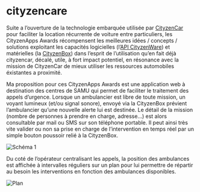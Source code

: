 cityzencare
===========

Suite a l’ouverture de la technologie embarquée utilisée par [CityzenCar](http://www.cityzencar.com) pour faciliter la location récurrente de voiture entre particuliers, les CityzenApps Awards récompensent les meilleures idées / concepts / solutions  exploitant les capacités logicielles (l’[API CityzenWare](http://developer.cityzenware.org/)) et matérielles (la [CityzenBox](http://developer.cityzenware.org/cityzenbox-hardware)) dans l’esprit de l’utilisation qu’en fait déjà cityzencar, décalé, utile, à fort impact potentiel, en résonance avec la mission de CityzenCar de mieux utiliser les ressources automobiles éxistantes a proximité.

Ma proposition pour ces CityzenApps Awards est une application web à destination des centres de SAMU qui permet de faciliter le traitement des appels d’urgence.
Lorsque un ambulancier est libre de toute mission, un voyant lumineux (et/ou signal sonore), envoyé via la CityzenBox prévient l’ambulancier qu’une nouvelle alerte lui est destinée. Le détail de la mission (nombre de personnes à prendre en charge, adresse…) est alors consultable par mail ou SMS sur son téléphone portable. Il peut ainsi très vite valider ou non sa prise en charge de l’intervention en temps réel par un simple bouton poussoir relié à la CityzenBox.

![Schéma 1](https://lh4.googleusercontent.com/KwLuojV8cp6kM3IutUGQpxj21YSkbiPuMnVaDYfK72bNsE-xSMaYm4h4daCMCvhn_2bIwcFBARqAcrmwPJZdP_VvrUWDvYmJ7OXOn9KfPhnWpb_1V_Iwi5Bpog)

Du coté de l’opérateur centralisant les appels, la position des ambulances est affichée à intervalles réguliers sur un plan pour lui permettre de répartir au besoin les interventions en fonction des ambulances disponibles.

![Plan](https://lh3.googleusercontent.com/2f9lJMo0b2DviJhEFgB5nzZ069rq6MbCGplJm-WnhTkAaKG4l6WtmaPIx1V_5Kcav4YieSruiQfVdgj4BRU3M28Ojla6M_xcDhbF6hBbujc3RHB5BZdpdmEwOg)

